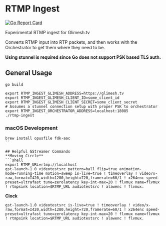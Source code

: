 # RTMP Ingest
[![Go Report Card](https://goreportcard.com/badge/github.com/Glimesh/rtmp-ingest)](https://goreportcard.com/report/github.com/Glimesh/rtmp-ingest)

Experimental RTMP ingest for Glimesh.tv

Converts RTMP input into RTP packets, and then works with the Orchestrator to get them where they need to be.

**Using stunnel is required since Go does not support PSK based TLS auth.**

## General Usage
```shell
go build

export RTMP_INGEST_GLIMESH_ADDRESS=https://glimesh.tv
export RTMP_INGEST_GLIMESH_CLIENT_ID=some_client_id
export RTMP_INGEST_GLIMESH_CLIENT_SECRET=some_client_secret
# Assumes a stunnel connection setup with proper PSK to orchestrator
export RTMP_INGEST_ORCHESTRATOR_ADDRESS=localhost:18085
./rtmp-ingest
```

### macOS Development
```
brew install opusfile fdk-aac
``

## Helpful GStreamer Commands
**Moving Circle**
```shell
export RTMP_URL=rtmp://localhost
gst-launch-1.0 videotestsrc pattern=ball flip=true animation-mode=running-time motion=sweep is-live=true ! timeoverlay ! video/x-raw,format=I420,width=1280,height=720,framerate=60/1 ! x264enc speed-preset=ultrafast tune=zerolatency key-int-max=20 ! flvmux name=flvmux ! rtmpsink location=$RTMP_URL audiotestsrc ! alawenc ! flvmux.
```

**Clock**
```shell
gst-launch-1.0 videotestsrc is-live=true ! timeoverlay ! video/x-raw,format=I420,width=1280,height=720,framerate=60/1 ! x264enc speed-preset=ultrafast tune=zerolatency key-int-max=20 ! flvmux name=flvmux ! rtmpsink location=$RTMP_URL audiotestsrc ! alawenc ! flvmux.
```

